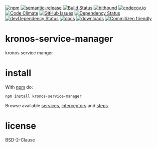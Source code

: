 [![npm](https://img.shields.io/npm/v/kronos-service-manager.svg)](https://www.npmjs.com/package/kronos-service-manager)
[![semantic-release](https://img.shields.io/badge/%20%20%F0%9F%93%A6%F0%9F%9A%80-semantic--release-e10079.svg)](https://github.com/Kronos-Integration/kronos-service-manager)
[![Build Status](https://secure.travis-ci.org/Kronos-Integration/kronos-service-manager.png)](http://travis-ci.org/Kronos-Integration/kronos-service-manager)
[![bithound](https://www.bithound.io/github/Kronos-Integration/kronos-service-manager/badges/score.svg)](https://www.bithound.io/github/Kronos-Integration/kronos-service-manager)
[![codecov.io](http://codecov.io/github/Kronos-Integration/kronos-service-manager/coverage.svg?branch=master)](http://codecov.io/github/Kronos-Integration/kronos-service-manager?branch=master)
[![Code Climate](https://codeclimate.com/github/Kronos-Integration/kronos-service-manager/badges/gpa.svg)](https://codeclimate.com/github/Kronos-Integration/kronos-service-manager)
[![GitHub Issues](https://img.shields.io/github/issues/Kronos-Integration/kronos-service-manager.svg?style=flat-square)](https://github.com/Kronos-Integration/kronos-service-manager/issues)
[![Dependency Status](https://david-dm.org/Kronos-Integration/kronos-service-manager.svg)](https://david-dm.org/Kronos-Integration/kronos-service-manager)
[![devDependency Status](https://david-dm.org/Kronos-Integration/kronos-service-manager/dev-status.svg)](https://david-dm.org/Kronos-Integration/kronos-service-manager#info=devDependencies)
[![docs](http://inch-ci.org/github/Kronos-Integration/kronos-service-manager.svg?branch=master)](http://inch-ci.org/github/Kronos-Integration/kronos-service-manager)
[![downloads](http://img.shields.io/npm/dm/kronos-service-manager.svg?style=flat-square)](https://npmjs.org/package/kronos-service-manager)
[![Commitizen friendly](https://img.shields.io/badge/commitizen-friendly-brightgreen.svg)](http://commitizen.github.io/cz-cli/)

kronos-service-manager
====
kronos service manger

install
=======

With [npm](http://npmjs.org) do:

```shell
npm install kronos-service-manager
```

Browse available [services](https://www.npmjs.com/browse/keyword/kronos-services),
[interceptors](https://www.npmjs.com/browse/keyword/kronos-interceptors)
and [steps](https://www.npmjs.com/browse/keyword/kronos-steps).

license
=======

BSD-2-Clause
